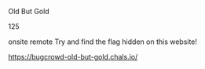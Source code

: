 Old But Gold

125

onsite remote
Try and find the flag hidden on this website!

https://bugcrowd-old-but-gold.chals.io/
